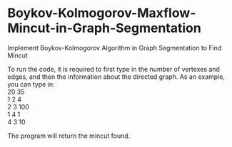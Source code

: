 # Boykov-Kolmogorov-Maxflow-Mincut-in-Graph-Segmentation
Implement Boykov-Kolmogorov Algorithm in Graph Segmentation to Find Mincut

To run the code, it is required to first type in the number of vertexes and edges, and then the information about the directed graph.
As an example, you can type in:  
20 35  
1 2 4  
2 3 100  
1 4 1  
4 3 10  

The program will return the mincut found.
